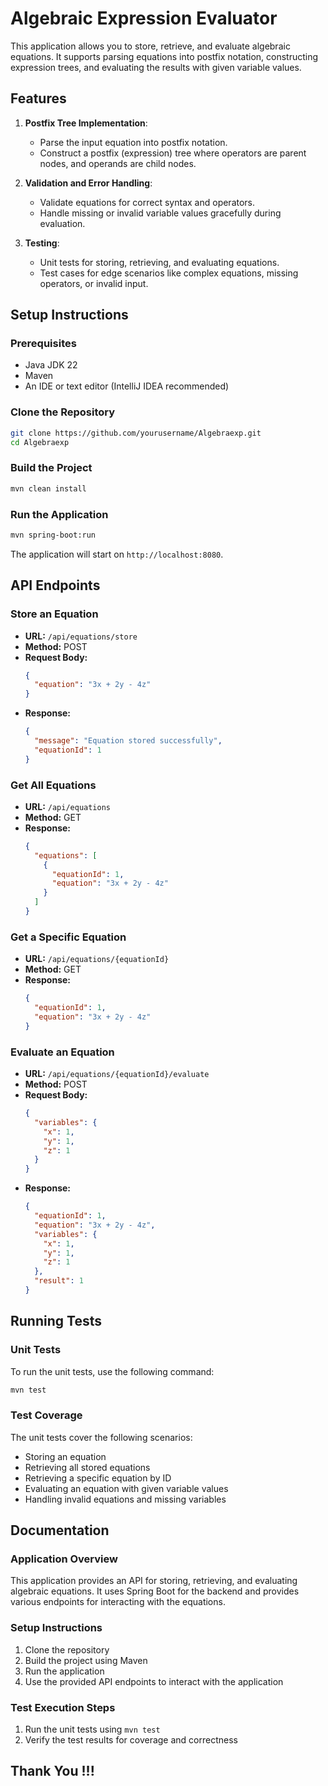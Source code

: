 # Algebraic Expression Evaluator

This application allows you to store, retrieve, and evaluate algebraic equations. It supports parsing equations into postfix notation, constructing expression trees, and evaluating the results with given variable values.

## Features

1. **Postfix Tree Implementation**:
   - Parse the input equation into postfix notation.
   - Construct a postfix (expression) tree where operators are parent nodes, and operands are child nodes.

2. **Validation and Error Handling**:
   - Validate equations for correct syntax and operators.
   - Handle missing or invalid variable values gracefully during evaluation.

3. **Testing**:
   - Unit tests for storing, retrieving, and evaluating equations.
   - Test cases for edge scenarios like complex equations, missing operators, or invalid input.

## Setup Instructions

### Prerequisites

- Java JDK 22
- Maven
- An IDE or text editor (IntelliJ IDEA recommended)

### Clone the Repository

```bash
git clone https://github.com/yourusername/Algebraexp.git
cd Algebraexp
```

### Build the Project

```bash
mvn clean install
```

### Run the Application

```bash
mvn spring-boot:run
```

The application will start on `http://localhost:8080`.

## API Endpoints

### Store an Equation

- **URL:** `/api/equations/store`
- **Method:** POST
- **Request Body:**
  ```json
  {
    "equation": "3x + 2y - 4z"
  }
  ```
- **Response:**
  ```json
  {
    "message": "Equation stored successfully",
    "equationId": 1
  }
  ```

### Get All Equations

- **URL:** `/api/equations`
- **Method:** GET
- **Response:**
  ```json
  {
    "equations": [
      {
        "equationId": 1,
        "equation": "3x + 2y - 4z"
      }
    ]
  }
  ```

### Get a Specific Equation

- **URL:** `/api/equations/{equationId}`
- **Method:** GET
- **Response:**
  ```json
  {
    "equationId": 1,
    "equation": "3x + 2y - 4z"
  }
  ```

### Evaluate an Equation

- **URL:** `/api/equations/{equationId}/evaluate`
- **Method:** POST
- **Request Body:**
  ```json
  {
    "variables": {
      "x": 1,
      "y": 1,
      "z": 1
    }
  }
  ```
- **Response:**
  ```json
  {
    "equationId": 1,
    "equation": "3x + 2y - 4z",
    "variables": {
      "x": 1,
      "y": 1,
      "z": 1
    },
    "result": 1
  }
  ```

## Running Tests

### Unit Tests

To run the unit tests, use the following command:

```bash
mvn test
```

### Test Coverage

The unit tests cover the following scenarios:
- Storing an equation
- Retrieving all stored equations
- Retrieving a specific equation by ID
- Evaluating an equation with given variable values
- Handling invalid equations and missing variables

## Documentation

### Application Overview

This application provides an API for storing, retrieving, and evaluating algebraic equations. It uses Spring Boot for the backend and provides various endpoints for interacting with the equations.

### Setup Instructions

1. Clone the repository
2. Build the project using Maven
3. Run the application
4. Use the provided API endpoints to interact with the application

### Test Execution Steps

1. Run the unit tests using `mvn test`
2. Verify the test results for coverage and correctness

## Thank You !!!
